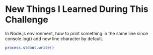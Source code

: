 # New Things I Learned During This Challenge

In Node.js environment, how to print something in the same line since console.log() add new line character by default.

```bash
process.stdout.write()
```

